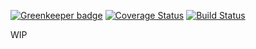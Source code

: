 [![Greenkeeper badge](https://badges.greenkeeper.io/NgGithubContribCalendar/ng-github-contrib-calendar.svg)](https://greenkeeper.io/)
[![Coverage Status](https://coveralls.io/repos/github/NgGithubContribCalendar/ng-github-contrib-calendar/badge.svg?branch=master)](https://coveralls.io/github/NgGithubContribCalendar/ng-github-contrib-calendar?branch=master)
[![Build Status](https://travis-ci.org/NgGithubContribCalendar/ng-github-contrib-calendar.svg?branch=master)](https://travis-ci.org/NgGithubContribCalendar/ng-github-contrib-calendar)

WIP